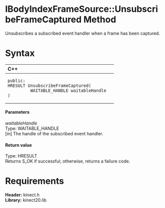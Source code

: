 IBodyIndexFrameSource::UnsubscribeFrameCaptured Method  
======================================================  

Unsubscribes a subscribed event handler when a frame has been captured. <span id="syntaxSection"></span>

Syntax  
======  

<table>
<colgroup>
<col width="100%" />
</colgroup>
<thead>
<tr class="header">
<th align="left">C++</th>
</tr>
</thead>
<tbody>
<tr class="odd">
<td align="left"><pre><code>public:  
HRESULT UnsubscribeFrameCaptured(  
         WAITABLE_HANDLE waitableHandle  
)</code></pre></td>
</tr>
</tbody>
</table>

<span id="ID4EG"></span>
#### Parameters  

*waitableHandle*    
Type: WAITABLE\_HANDLE  
[in] The handle of the subscribed event handler.  

<span id="ID4EP"></span>
#### Return value  

Type: HRESULT  
Returns S\_OK if successful; otherwise, returns a failure code.  

<span id="requirements"></span>

Requirements  
============  

**Header:** kinect.h  
**Library:** kinect20.lib  



<!--Please do not edit the data in the comment block below.-->
<!--
TOCTitle : UnsubscribeFrameCaptured Method
RLTitle : IBodyIndexFrameSource::UnsubscribeFrameCaptured Method
KeywordK : UnsubscribeFrameCaptured method
KeywordK : IBodyIndexFrameSource::UnsubscribeFrameCaptured method
KeywordF : IBodyIndexFrameSource::UnsubscribeFrameCaptured
KeywordF : UnsubscribeFrameCaptured
KeywordF : Microsoft.Kinect.kinect.IBodyIndexFrameSource.UnsubscribeFrameCaptured(WAITABLE_HANDLE)
KeywordA : M:Microsoft.Kinect.kinect.IBodyIndexFrameSource.UnsubscribeFrameCaptured(WAITABLE_HANDLE)
AssetID : M:Microsoft.Kinect.kinect.IBodyIndexFrameSource.UnsubscribeFrameCaptured(WAITABLE_HANDLE)
Locale : en-us
CommunityContent : 1
APIType : Managed
APILocation : 
APIName : Microsoft.Kinect.kinect.IBodyIndexFrameSource::UnsubscribeFrameCaptured
TargetOS : Windows
TopicType : kbSyntax
DevLang : C++
DocSet : K4Wv2
ProjType : K4Wv2Proj
Technology : Kinect for Windows
Product : Kinect for Windows SDK v2
productversion : 20
-->
